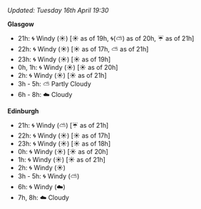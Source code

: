 *Updated: Tuesday 16th April 19:30*

**Glasgow**

* 21h: :cyclone: Windy (:sunny:) [:sunny: as of 19h, :cyclone:(:partly_sunny:) as of 20h, :umbrella: as of 21h]
* 22h: :cyclone: Windy (:sunny:) [:sunny: as of 17h, :partly_sunny: as of 21h]
* 23h: :cyclone: Windy (:sunny:) [:sunny: as of 19h]
* 0h, 1h: :cyclone: Windy (:sunny:) [:sunny: as of 20h]
* 2h: :cyclone: Windy (:sunny:) [:sunny: as of 21h]
* 3h - 5h: :partly_sunny: Partly Cloudy
* 6h - 8h: :cloud: Cloudy

**Edinburgh**

* 21h: :cyclone: Windy (:partly_sunny:) [:umbrella: as of 21h]
* 22h: :cyclone: Windy (:sunny:) [:sunny: as of 17h]
* 23h: :cyclone: Windy (:sunny:) [:sunny: as of 18h]
* 0h: :cyclone: Windy (:sunny:) [:sunny: as of 20h]
* 1h: :cyclone: Windy (:sunny:) [:sunny: as of 21h]
* 2h: :cyclone: Windy (:sunny:)
* 3h - 5h: :cyclone: Windy (:partly_sunny:)
* 6h: :cyclone: Windy (:cloud:)
* 7h, 8h: :cloud: Cloudy
